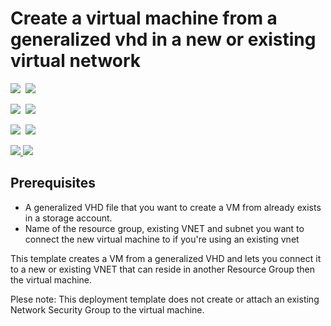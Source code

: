 # Create a virtual machine from a generalized vhd in a new or existing virtual network

<IMG SRC="https://azbotstorage.blob.core.windows.net/badges/201-vm-generalized-vhd-new-or-existing-vnet/PublicLastTestDate.svg" />&nbsp;
<IMG SRC="https://azbotstorage.blob.core.windows.net/badges/201-vm-generalized-vhd-new-or-existing-vnet/PublicDeployment.svg" />&nbsp;

<IMG SRC="https://azbotstorage.blob.core.windows.net/badges/201-vm-generalized-vhd-new-or-existing-vnet/FairfaxLastTestDate.svg" />&nbsp;
<IMG SRC="https://azbotstorage.blob.core.windows.net/badges/201-vm-generalized-vhd-new-or-existing-vnet/FairfaxDeployment.svg" />&nbsp;

<IMG SRC="https://azbotstorage.blob.core.windows.net/badges/201-vm-generalized-vhd-new-or-existing-vnet/BestPracticeResult.svg" />&nbsp;
<IMG SRC="https://azbotstorage.blob.core.windows.net/badges/201-vm-generalized-vhd-new-or-existing-vnet/CredScanResult.svg" />&nbsp;

<a href="https://portal.azure.com/#create/Microsoft.Template/uri/https%3A%2F%2Fraw.githubusercontent.com%2Fazure%2Fazure-quickstart-templates%2Fmaster%2F201-vm-generalized-vhd-new-or-existing-vnet%2Fazuredeploy.json" target="_blank">
    <img src="http://azuredeploy.net/deploybutton.png"/>
</a>
<a href="http://armviz.io/#/?load=https%3A%2F%2Fraw.githubusercontent.com%2FAzure%2Fazure-quickstart-templates%2Fmaster%2F201-vm-generalized-vhd-new-or-existing-vnet%2Fazuredeploy.json" target="_blank">
    <img src="http://armviz.io/visualizebutton.png"/>
</a>

## Prerequisites

- A generalized VHD file that you want to create a VM from already exists in a storage account.
- Name of the resource group, existing VNET and subnet you want to connect the new virtual machine to if you're using an existing vnet

This template creates a VM from a generalized VHD and lets you connect it to a new or existing VNET that can reside in another Resource Group then the virtual machine.

Plese note: This deployment template does not create or attach an existing Network Security Group to the virtual machine. 

